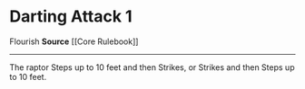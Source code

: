﻿---
actions: '[one-action]'
cost: null
element: null
frequency: null
id: '18'
name: Darting Attack
rarity: Common
requirement: null
school: null
source: '[[DATABASE/source/Core Rulebook|Core Rulebook]]'
trait:
- '[[DATABASE/trait/Flourish|Flourish]]'
trigger: null
type: Action

---
# Darting Attack <span class="action-icon">1</span>

<span class="item-trait">Flourish</span>
**Source** [[Core Rulebook]]

---
The raptor Steps up to 10 feet and then Strikes, or Strikes and then Steps up to 10 feet.
